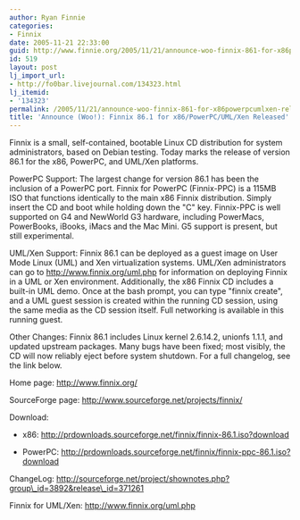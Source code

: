 ```yaml
---
author: Ryan Finnie
categories:
- Finnix
date: 2005-11-21 22:33:00
guid: http://www.finnie.org/2005/11/21/announce-woo-finnix-861-for-x86powerpcumlxen-released/
id: 519
layout: post
lj_import_url:
- http://fo0bar.livejournal.com/134323.html
lj_itemid:
- '134323'
permalink: /2005/11/21/announce-woo-finnix-861-for-x86powerpcumlxen-released/
title: 'Announce (Woo!): Finnix 86.1 for x86/PowerPC/UML/Xen Released'
---
```

Finnix is a small, self-contained, bootable Linux CD distribution for system administrators, based on Debian testing. Today marks the release of version 86.1 for the x86, PowerPC, and UML/Xen platforms.

PowerPC Support: The largest change for version 86.1 has been the inclusion of a PowerPC port. Finnix for PowerPC (Finnix-PPC) is a 115MB ISO that functions identically to the main x86 Finnix distribution. Simply insert the CD and boot while holding down the "C" key. Finnix-PPC is well supported on G4 and NewWorld G3 hardware, including PowerMacs, PowerBooks, iBooks, iMacs and the Mac Mini. G5 support is present, but still experimental.

UML/Xen Support: Finnix 86.1 can be deployed as a guest image on User Mode Linux (UML) and Xen virtualization systems. UML/Xen administrators can go to http://www.finnix.org/uml.php for information on deploying Finnix in a UML or Xen environment. Additionally, the x86 Finnix CD includes a built-in UML demo. Once at the bash prompt, you can type "finnix create", and a UML guest session is created within the running CD session, using the same media as the CD session itself. Full networking is available in this running guest.

Other Changes: Finnix 86.1 includes Linux kernel 2.6.14.2, unionfs 1.1.1, and updated upstream packages. Many bugs have been fixed; most visibly, the CD will now reliably eject before system shutdown. For a full changelog, see the link below.

Home page: http://www.finnix.org/
  
SourceForge page: http://www.sourceforge.net/projects/finnix/
  
Download:
  
* x86: http://prdownloads.sourceforge.net/finnix/finnix-86.1.iso?download
  
* PowerPC: http://prdownloads.sourceforge.net/finnix/finnix-ppc-86.1.iso?download
  
ChangeLog: http://sourceforge.net/project/shownotes.php?group\_id=3892&release\_id=371261
  
Finnix for UML/Xen: http://www.finnix.org/uml.php

